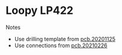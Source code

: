 # Loopy LP422

Notes

- Use drilling template from [pcb.20201125](../pcb.20201125/)
- Use connections from [pcb.20210226](../pcb.20210226/)